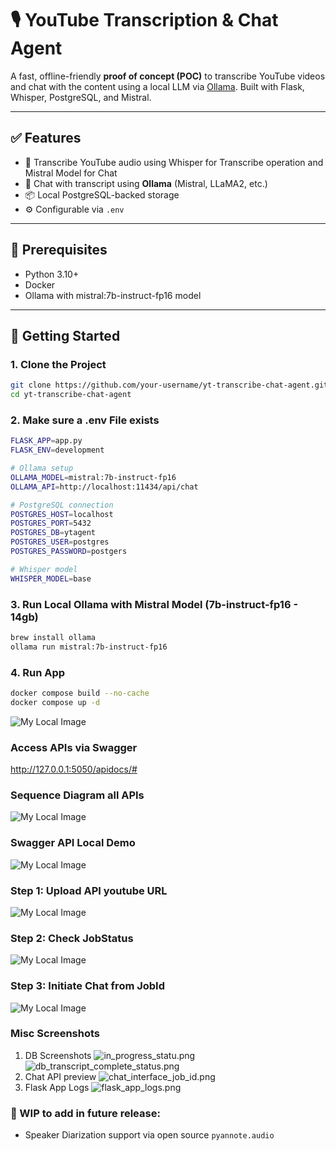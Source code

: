 # 🎙️ YouTube Transcription & Chat Agent

A fast, offline-friendly **proof of concept (POC)** to transcribe YouTube videos and chat with the content using a local LLM via [Ollama](https://ollama.com/). Built with Flask, Whisper, PostgreSQL, and Mistral.

---

## ✅ Features

- 🧠 Transcribe YouTube audio using Whisper for Transcribe operation and Mistral Model for Chat
- 💬 Chat with transcript using **Ollama** (Mistral, LLaMA2, etc.)
- 📦 Local PostgreSQL-backed storage
- ⚙️ Configurable via `.env`

---

## 🔧 Prerequisites

- Python 3.10+
- Docker
- Ollama with mistral:7b-instruct-fp16 model

---

## 🚀 Getting Started

### 1. Clone the Project

```bash
git clone https://github.com/your-username/yt-transcribe-chat-agent.git
cd yt-transcribe-chat-agent
````

### 2. Make sure a .env File exists
```bash
FLASK_APP=app.py
FLASK_ENV=development

# Ollama setup
OLLAMA_MODEL=mistral:7b-instruct-fp16
OLLAMA_API=http://localhost:11434/api/chat

# PostgreSQL connection
POSTGRES_HOST=localhost
POSTGRES_PORT=5432
POSTGRES_DB=ytagent
POSTGRES_USER=postgres
POSTGRES_PASSWORD=postgers

# Whisper model
WHISPER_MODEL=base
```

### 3. Run Local Ollama with Mistral Model (7b-instruct-fp16 - 14gb)
```bash
brew install ollama
ollama run mistral:7b-instruct-fp16
```
### 4. Run App
```bash
docker compose build --no-cache
docker compose up -d
```
![My Local Image](resource/docker_run.png)

### Access APIs via Swagger
http://127.0.0.1:5050/apidocs/#

### Sequence Diagram all APIs 
![My Local Image](resource/ytagent.png)

### Swagger API Local Demo
![My Local Image](resource/swaggerpreview.png)

### Step 1: Upload API youtube URL
![My Local Image](resource/upload_api_demo.png)

### Step 2: Check JobStatus
![My Local Image](resource/job_status_poll_api.png)

### Step 3: Initiate Chat from JobId
![My Local Image](resource/swagger_job_api_chat.png)

### Misc Screenshots
1. DB Screenshots
![in_progress_statu.png](resource/in_progress_statu.png)
![db_transcript_complete_status.png](resource/db_transcript_complete_status.png)
2. Chat API preview
![chat_interface_job_id.png](resource/chat_interface_job_id.png)
3. Flask App Logs
![flask_app_logs.png](resource/flask_logs_startup.png)

### 🪪 WIP to add in future release: 
- Speaker Diarization support via open source `pyannote.audio` 